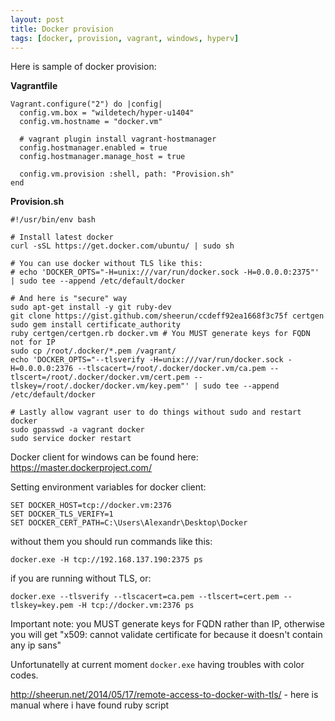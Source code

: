```yaml
---
layout: post
title: Docker provision
tags: [docker, provision, vagrant, windows, hyperv]
---
```


Here is sample of docker provision:

**Vagrantfile**

    Vagrant.configure("2") do |config|
      config.vm.box = "wildetech/hyper-u1404"
      config.vm.hostname = "docker.vm"

      # vagrant plugin install vagrant-hostmanager
      config.hostmanager.enabled = true
      config.hostmanager.manage_host = true

      config.vm.provision :shell, path: "Provision.sh"
    end

**Provision.sh**

    #!/usr/bin/env bash

    # Install latest docker
    curl -sSL https://get.docker.com/ubuntu/ | sudo sh

    # You can use docker without TLS like this:
    # echo 'DOCKER_OPTS="-H=unix:///var/run/docker.sock -H=0.0.0.0:2375"' | sudo tee --append /etc/default/docker

    # And here is "secure" way
    sudo apt-get install -y git ruby-dev
    git clone https://gist.github.com/sheerun/ccdeff92ea1668f3c75f certgen
    sudo gem install certificate_authority
    ruby certgen/certgen.rb docker.vm # You MUST generate keys for FQDN not for IP
    sudo cp /root/.docker/*.pem /vagrant/
    echo 'DOCKER_OPTS="--tlsverify -H=unix:///var/run/docker.sock -H=0.0.0.0:2376 --tlscacert=/root/.docker/docker.vm/ca.pem --tlscert=/root/.docker/docker.vm/cert.pem --tlskey=/root/.docker/docker.vm/key.pem"' | sudo tee --append /etc/default/docker

    # Lastly allow vagrant user to do things without sudo and restart docker
    sudo gpasswd -a vagrant docker
    sudo service docker restart

Docker client for windows can be found here: https://master.dockerproject.com/

Setting environment variables for docker client:

    SET DOCKER_HOST=tcp://docker.vm:2376
    SET DOCKER_TLS_VERIFY=1
    SET DOCKER_CERT_PATH=C:\Users\Alexandr\Desktop\Docker

without them you should run commands like this:

    docker.exe -H tcp://192.168.137.190:2375 ps

if you are running without TLS, or:

    docker.exe --tlsverify --tlscacert=ca.pem --tlscert=cert.pem --tlskey=key.pem -H tcp://docker.vm:2376 ps

Important note: you MUST generate keys for FQDN rather than IP, otherwise you will get "x509: cannot validate certificate for because it doesn't contain any ip sans"

Unfortunatelly at current moment `docker.exe` having troubles with color codes.

http://sheerun.net/2014/05/17/remote-access-to-docker-with-tls/ - here is manual where i have found ruby script
